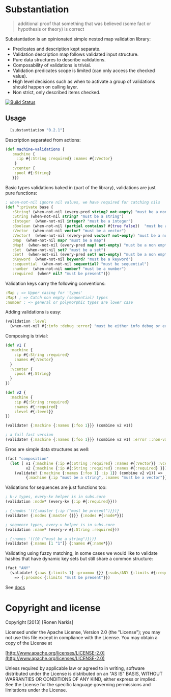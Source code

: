 # Substantiation

> additional proof that something that was believed (some fact or hypothesis or theory) is correct


Substantiation is an opinionated simple nested map validation library:

 * Predicates and description kept separate.
 * Validation description map follows validated input structure.
 * Pure data structures to describe validations. 
 * Composability of validations is trivial.
 * Validation predicates scope is limited (can only access the checked value).
 * High level decisions such as when to activate a group of validations should happen on calling layer.
 * Non strict, only described items checked.
 
[![Build Status](https://travis-ci.org/narkisr/substantiation.png?branch=master)](https://travis-ci.org/narkisr/substantiation)

## Usage

```clojure
  [substantiation "0.2.1"]
```

Description separated from actions:

```clojure
(def machine-validations {
   :machine {
     :ip #{:String :required} :names #{:Vector}
    }
   :vcenter {
    :pool #{:String}
   }})   
```
Basic types validations baked in (part of the library), validations are just pure functions:
 
```clojure
; when-not-nil ignore nil values, we have required for catching nils
(def ^:private base {
   :String! (when-not-nil (every-pred string? not-empty) "must be a non empty string")                     
   :String (when-not-nil string? "must be a string")                     
   :Integer  (when-not-nil integer? "must be a integer")                     
   :Boolean (when-not-nil (partial contains? #{true false})  "must be a boolean")                     
   :Vector  (when-not-nil vector? "must be a vector")                     
   :Vector!  (when-not-nil (every-pred vector? not-empty) "must be a non empty vector")                     
   :Map  (when-not-nil map? "must be a map")                     
   :Map!  (when-not-nil (every-pred map? not-empty) "must be a non empty map")                     
   :Set  (when-not-nil set? "must be a set")                     
   :Set!  (when-not-nil (every-pred set? not-empty) "must be a non empty set")                     
   :Keyword  (when-not-nil keyword? "must be a keyword")                     
   :sequential  (when-not-nil sequential? "must be sequential")                     
   :number  (when-not-nil number? "must be a number")                     
   :required  (when* nil? "must be present")})
```

Validation keys carry the following conventions:

```clojure
:Map ; => Upper casing for 'types'
:Map! ; => Catch non empty (sequential) types
:number ; => general or polymorphic types are lower case
```

Adding validations is easy:

```clojure
(validation :level 
  (when-not-nil #{:info :debug :error} "must be either info debug or error"))
```

Composing is trivial:
```clojure
(def v1 {
  :machine {
    :ip #{:String :required} 
    :names #{:Vector}
  }
  :vcenter {
    :pool #{:String}
  }
})

(def v2 {
  :machine {
    :ip #{:String :required} 
    :names #{:required}
    :level #{:level}}
})

(validate! {:machine {:names {:foo 1}}} (combine v2 v1))

; a fail fast version
(validate! {:machine {:names {:foo 1}}} (combine v2 v1) :error ::non-valid-machine)
```

Erros are simple data structures as well:

```clojure
(fact "composition"
  (let [ v1 {:machine {:ip #{:String :required} :names #{:Vector}} :vcenter {:pool #{:String}}} 
         v2 {:machine {:ip #{:String :required} :names #{:required} }}]
    (validate! {:machine {:names {:foo 1} :ip 1}} (combine v2 v1)) => 
         {:machine {:ip "must be a string", :names "must be a vector"}}  ))
```

Validations for sequences are just functions too:

```clojure
; k-v types, every-kv helper is in subs.core
(validation :node* (every-kv {:ip #{:required}}))

; {:nodes '(({:master {:ip ("must be present")}})}
(validate! {:nodes {:master {}}} {:nodes #{:node*}})

; sequence types, every-v helper is in subs.core
(validation :name* (every-v #{:String :required}))

; {:names '(({0 ("must be a string")}))}
(validate! {:names [1 "1"]} {:names #{:name*}})
```

Validating using fuzzy matching, in some cases we would like to validate hashes that have dynamic key sets but still share a common structure:

```clojure
(fact "ANY"
  (validate! {:aws {:limits 1} :proxmox {}} {:subs/ANY {:limits #{:required :Integer}}}) 
    => {:proxmox {:limits "must be present"}})
```


See [docs](http://narkisr.github.io/substantiation/)

# Copyright and license

Copyright [2013] [Ronen Narkis]

Licensed under the Apache License, Version 2.0 (the "License");
you may not use this file except in compliance with the License.
You may obtain a copy of the License at

  [http://www.apache.org/licenses/LICENSE-2.0](http://www.apache.org/licenses/LICENSE-2.0)

Unless required by applicable law or agreed to in writing, software
distributed under the License is distributed on an "AS IS" BASIS,
WITHOUT WARRANTIES OR CONDITIONS OF ANY KIND, either express or implied.
See the License for the specific language governing permissions and
limitations under the License.
